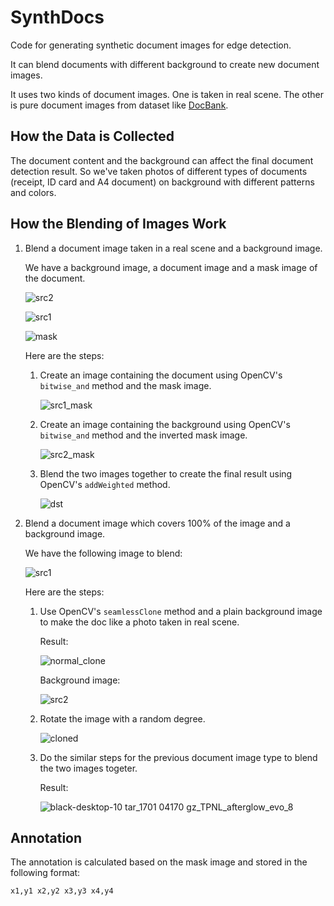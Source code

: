 # SynthDocs

Code for generating synthetic document images for edge detection.

It can blend documents with different background to create new document images.

It uses two kinds of document images. One is taken in real scene. The other is pure document images from dataset like [DocBank](https://github.com/doc-analysis/DocBank).

## How the Data is Collected

The document content and the background can affect the final document detection result. So we've taken photos of different types of documents (receipt, ID card and A4 document) on background with different patterns and colors.

## How the Blending of Images Work

1. Blend a document image taken in a real scene and a background image.

    We have a background image, a document image and a mask image of the document.

    ![src2](https://github.com/user-attachments/assets/d2368166-bfd5-4789-aaca-960087c25859)
   
    ![src1](https://github.com/user-attachments/assets/408b72b4-fc0f-4d4c-bcdb-86018abcfb5c)
   
    ![mask](https://github.com/user-attachments/assets/4aae94ec-e64d-45bc-9f7f-488bd14c1f19)

    Here are the steps:
   
    1. Create an image containing the document using OpenCV's `bitwise_and` method and the mask image.
  
       ![src1_mask](https://github.com/user-attachments/assets/3afb6054-3371-472d-8dd5-23e4f02ce059)

    2. Create an image containing the background using OpenCV's `bitwise_and` method and the inverted mask image.
  
       ![src2_mask](https://github.com/user-attachments/assets/b33d52e7-a117-43f4-8bdc-79c70f2485ff)

    3. Blend the two images together to create the final result using OpenCV's `addWeighted` method.
  
       ![dst](https://github.com/user-attachments/assets/71bcaf0b-5d10-47f8-b25e-5285e6325bef)


    
3. Blend a document image which covers 100% of the image and a background image.

   We have the following image to blend:

   ![src1](https://github.com/user-attachments/assets/704b3c0d-9feb-42ff-aecc-13f2eb941652)

   Here are the steps:

   1. Use OpenCV's `seamlessClone` method and a plain background image to make the doc like a photo taken in real scene.
  
       Result:
      
       ![normal_clone](https://github.com/user-attachments/assets/aba7bbef-eb7e-4f5a-9269-308c838cd617)

       Background image:
      
       ![src2](https://github.com/user-attachments/assets/5daf72d5-89d1-41ff-abd1-8d4eeeb476a0)

   3. Rotate the image with a random degree.
  
      ![cloned](https://github.com/user-attachments/assets/356e94c5-6114-4ba6-972e-4b723949f39c)

   4. Do the similar steps for the previous document image type to blend the two images togeter.
  
      Result:

      ![black-desktop-10 tar_1701 04170 gz_TPNL_afterglow_evo_8](https://github.com/user-attachments/assets/c28bc5f7-ce6e-44e2-b631-c083047f530c)

## Annotation

The annotation is calculated based on the mask image and stored in the following format:

```
x1,y1 x2,y2 x3,y3 x4,y4
```










